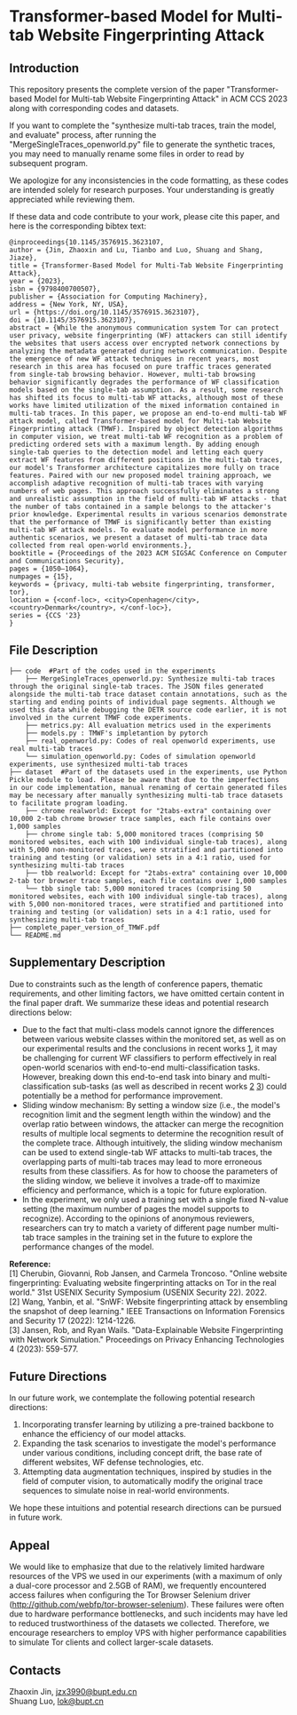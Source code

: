 # Transformer-based Model for Multi-tab Website Fingerprinting Attack

## Introduction

This repository presents the complete version of the paper "Transformer-based Model for Multi-tab Website Fingerprinting Attack" in ACM CCS 2023 along with corresponding codes and datasets.  

If you want to complete the "synthesize multi-tab traces, train the model, and evaluate" process, after running the "MergeSingleTraces_openworld.py" file to generate the synthetic traces, you may need to manually rename some files in order to read by subsequent program.  

We apologize for any inconsistencies in the code formatting, as these codes are intended solely for research purposes. Your understanding is greatly appreciated while reviewing them.  

If these data and code contribute to your work, please cite this paper, and here is the corresponding bibtex text:  

```
@inproceedings{10.1145/3576915.3623107,
author = {Jin, Zhaoxin and Lu, Tianbo and Luo, Shuang and Shang, Jiaze},
title = {Transformer-Based Model for Multi-Tab Website Fingerprinting Attack},
year = {2023},
isbn = {9798400700507},
publisher = {Association for Computing Machinery},
address = {New York, NY, USA},
url = {https://doi.org/10.1145/3576915.3623107},
doi = {10.1145/3576915.3623107},
abstract = {While the anonymous communication system Tor can protect user privacy, website fingerprinting (WF) attackers can still identify the websites that users access over encrypted network connections by analyzing the metadata generated during network communication. Despite the emergence of new WF attack techniques in recent years, most research in this area has focused on pure traffic traces generated from single-tab browsing behavior. However, multi-tab browsing behavior significantly degrades the performance of WF classification models based on the single-tab assumption. As a result, some research has shifted its focus to multi-tab WF attacks, although most of these works have limited utilization of the mixed information contained in multi-tab traces. In this paper, we propose an end-to-end multi-tab WF attack model, called Transformer-based model for Multi-tab Website Fingerprinting attack (TMWF). Inspired by object detection algorithms in computer vision, we treat multi-tab WF recognition as a problem of predicting ordered sets with a maximum length. By adding enough single-tab queries to the detection model and letting each query extract WF features from different positions in the multi-tab traces, our model's Transformer architecture capitalizes more fully on trace features. Paired with our new proposed model training approach, we accomplish adaptive recognition of multi-tab traces with varying numbers of web pages. This approach successfully eliminates a strong and unrealistic assumption in the field of multi-tab WF attacks - that the number of tabs contained in a sample belongs to the attacker's prior knowledge. Experimental results in various scenarios demonstrate that the performance of TMWF is significantly better than existing multi-tab WF attack models. To evaluate model performance in more authentic scenarios, we present a dataset of multi-tab trace data collected from real open-world environments.},
booktitle = {Proceedings of the 2023 ACM SIGSAC Conference on Computer and Communications Security},
pages = {1050–1064},
numpages = {15},
keywords = {privacy, multi-tab website fingerprinting, transformer, tor},
location = {<conf-loc>, <city>Copenhagen</city>, <country>Denmark</country>, </conf-loc>},
series = {CCS '23}
}
```

## File Description
    ├── code  #Part of the codes used in the experiments                     
        ├── MergeSingleTraces_openworld.py: Synthesize multi-tab traces through the original single-tab traces. The JSON files generated alongside the multi-tab trace dataset contain annotations, such as the starting and ending points of individual page segments. Although we used this data while debugging the DETR source code earlier, it is not involved in the current TMWF code experiments.
        ├── metrics.py: All evaluation metrics used in the experiments        
        ├── models.py : TMWF's impletantion by pytorch
        ├── real_openworld.py: Codes of real openworld experiments, use real multi-tab traces  
        └── simulation_openworld.py: Codes of simulation openworld experiments, use synthesized multi-tab traces
    ├── dataset  #Part of the datasets used in the experiments, use Python Pickle module to load. Please be aware that due to the imperfections in our code implementation, manual renaming of certain generated files may be necessary after manually synthesizing multi-tab trace datasets to facilitate program loading.
        ├── chrome realworld: Except for "2tabs-extra" containing over 10,000 2-tab chrome browser trace samples, each file contains over 1,000 samples
        ├── chrome single tab: 5,000 monitored traces (comprising 50 monitored websites, each with 100 individual single-tab traces), along with 5,000 non-monitored traces, were stratified and partitioned into training and testing (or validation) sets in a 4:1 ratio, used for synthesizing multi-tab traces
        ├── tbb realworld: Except for "2tabs-extra" containing over 10,000 2-tab tor browser trace samples, each file contains over 1,000 samples
        └── tbb single tab: 5,000 monitored traces (comprising 50 monitored websites, each with 100 individual single-tab traces), along with 5,000 non-monitored traces, were stratified and partitioned into training and testing (or validation) sets in a 4:1 ratio, used for synthesizing multi-tab traces      
    ├── complete_paper_version_of_TMWF.pdf      
    └── README.md

## Supplementary Description
Due to constraints such as the length of conference papers, thematic requirements, and other limiting factors, we have omitted certain content in the final paper draft. We summarize these ideas and potential research directions below:  
* Due to the fact that multi-class models cannot ignore the differences between various website classes within the monitored set, as well as on our experimental results and the conclusions in recent works [1](https://www.usenix.org/conference/usenixsecurity22/presentation/cherubin), it may be challenging for current WF classifiers to perform effectively in real open-world scenarios with end-to-end multi-classification tasks. However, breaking down this end-to-end task into binary and multi-classification sub-tasks (as well as described in recent works [2](https://ieeexplore.ieee.org/document/9731352) [3](https://petsymposium.org/popets/2023/popets-2023-0125.php)) could potentially be a method for performance improvement.  
* Sliding window mechanism: By setting a window size (i.e., the model's recognition limit and the segment length within the window) and the overlap ratio between windows, the attacker can merge the recognition results of multiple local segments to determine the recognition result of the complete trace. Although intuitively, the sliding window mechanism can be used to extend single-tab WF attacks to multi-tab traces, the overlapping parts of multi-tab traces may lead to more erroneous results from these classifiers. As for how to choose the parameters of the sliding window, we believe it involves a trade-off to maximize efficiency and performance, which is a topic for future exploration.  
* In the experiment, we only used a training set with a single fixed N-value setting (the maximum number of pages the model supports to recognize). According to the opinions of anonymous reviewers, researchers can try to match a variety of different page number multi-tab trace samples in the training set in the future to explore the performance changes of the model.  

**Reference:**  
[1] Cherubin, Giovanni, Rob Jansen, and Carmela Troncoso. "Online website fingerprinting: Evaluating website fingerprinting attacks on Tor in the real world." 31st USENIX Security Symposium (USENIX Security 22). 2022.  
[2] Wang, Yanbin, et al. "SnWF: Website fingerprinting attack by ensembling the snapshot of deep learning." IEEE Transactions on Information Forensics and Security 17 (2022): 1214-1226.  
[3] Jansen, Rob, and Ryan Wails. "Data-Explainable Website Fingerprinting with Network Simulation." Proceedings on Privacy Enhancing Technologies 4 (2023): 559-577. 

## Future Directions
In our future work, we contemplate the following potential research directions:  
1. Incorporating transfer learning by utilizing a pre-trained backbone to enhance the efficiency of our model attacks.  
2. Expanding the task scenarios to investigate the model's performance under various conditions, including concept drift, the base rate of different websites, WF defense technologies, etc.  
3. Attempting data augmentation techniques, inspired by studies in the field of computer vision, to automatically modify the original trace sequences to simulate noise in real-world environments.  

We hope these intuitions and potential research directions can be pursued in future work.

## Appeal
We would like to emphasize that due to the relatively limited hardware resources of the VPS we used in our experiments (with a maximum of only a dual-core processor and 2.5GB of RAM), we frequently encountered access failures when configuring the Tor Browser Selenium driver (http://github.com/webfp/tor-browser-selenium). These failures were often due to hardware performance bottlenecks, and such incidents may have led to reduced trustworthiness of the datasets we collected. Therefore, we encourage researchers to employ VPS with higher performance capabilities to simulate Tor clients and collect larger-scale datasets.

## Contacts
Zhaoxin Jin, jzx3990@bupt.edu.cn  
Shuang Luo, lok@bupt.cn